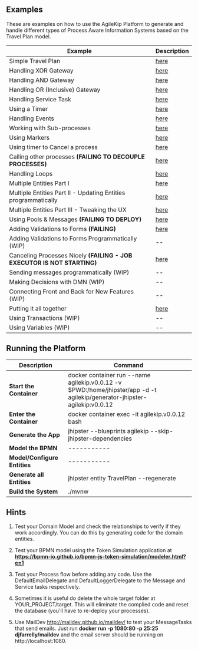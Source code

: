## Examples

These are examples on how to use the AgileKip Platform to generate and handle different types of Process Aware Information Systems based on the Travel Plan model.

| Example                                                                 | Description                         |
| ----------------------------------------------------------------------- | ----------------------------------- |
| Simple Travel Plan                                                      | [here](/travelTutorialSIMPLE)       |
| Handling XOR Gateway                                                    | [here](/travelTutorialXOR)          |
| Handling AND Gateway                                                    | [here](/travelTutorialAND)          |
| Handling OR (Inclusive) Gateway                                         | [here](/travelTutorialOR)           |
| Handling Service Task                                                   | [here](/travelTutorialSRV)          |
| Using a Timer                                                           | [here](/travelTutorialTIMER)        |
| Handling Events                                                         | [here](/travelTutorialEMSG)         |
| Working with Sub-processes                                              | [here](/travelTutorialSUB)          |
| Using Markers                                                           | [here](/travelTutorialMKR)          |
| Using timer to Cancel a process                                         | [here](/travelTutorialCANCEL)       |
| Calling other processes **(FAILING TO DECOUPLE PROCESSES)**             | [here](/travelTutorialSUB)          |
| Handling Loops                                                          | [here](/travelTutorialLOOP)         |
| Multiple Entities Part I                                                | [here](/travelTutorialENTITIES)     |
| Multiple Entities Part II - Updating Entities programmatically          | [here](/travelTutorialENTITIES2)    |
| Multiple Entities Part III - Tweaking the UX                            | [here](/travelTutorialENTITIES3)    |
| Using Pools & Messages **(FAILING TO DEPLOY)**                          | [here](/travelTutorialPOOL)         |
| Adding Validations to Forms **(FAILING)**                               | [here](/travelTutorialVAL)          |
| Adding Validations to Forms Programmatically (WIP)                      | --                                  |
| Canceling Processes Nicely **(FAILING - JOB EXECUTOR IS NOT STARTING)** | [here](/travelTutorialTIMER2CANCEL) |
| Sending messages programmatically (WIP)                                 | --                                  |
| Making Decisions with DMN (WIP)                                         | --                                  |
| Connecting Front and Back for New Features (WIP)                        | --                                  |
| Putting it all together                                                 | [here](/travelTutorialCOMPLETE)     |
| Using Transactions (WIP)                                                | --                                  |
| Using Variables (WIP)                                                   | --                                  |

<p>

## Running the Platform

| Description                  | Command                                                                                                                    |
| ---------------------------- | -------------------------------------------------------------------------------------------------------------------------- |
| **Start the Container**      | docker container run --name agilekip.v0.0.12 -v $PWD:/home/jhipster/app -d -t agilekip/generator-jhipster-agilekip:v0.0.12 |
| **Enter the Container**      | docker container exec -it agilekip.v0.0.12 bash                                                                            |
| **Generate the App**         | jhipster --blueprints agilekip --skip-jhipster-dependencies                                                                |
| **Model the BPMN**           | -----------                                                                                                                |
| **Model/Configure Entities** | -----------                                                                                                                |
| **Generate all Entities**    | jhipster entity TravelPlan --regenerate                                                                                    |
| **Build the System**         | ./mvnw                                                                                                                     |

## Hints

1. Test your Domain Model and check the relationships to verify if they work accordingly. You can do this by generating code for the domain entities.

1. Test your BPMN model using the Token Simulation application at **https://bpmn-io.github.io/bpmn-js-token-simulation/modeler.html?e=1**

1. Test your Process flow before adding any code. Use the DefaultEmailDelegate and DefaultLoggerDelegate to the Message and Service tasks respectively.

1. Sometimes it is useful do delete the whole target folder at YOUR_PROJECT/target. This will eliminate the complied code and reset the database (you'll have to re-deploy your processes).

1. Use MailDev http://maildev.github.io/maildev/ to test your MessageTasks that send emails. Just run **docker run -p 1080:80 -p 25:25 djfarrelly/maildev** and the email server should be running on http://localhost:1080.

<p>
